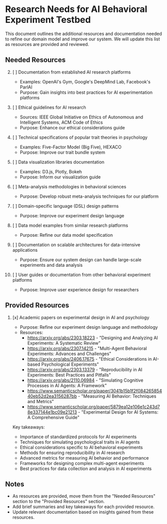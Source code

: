 # Research Needs for AI Behavioral Experiment Testbed

This document outlines the additional resources and documentation needed to refine our domain model and improve our system. We will update this list as resources are provided and reviewed.

## Needed Resources

2. [ ] Documentation from established AI research platforms
   - Examples: OpenAI's Gym, Google's DeepMind Lab, Facebook's ParlAI
   - Purpose: Gain insights into best practices for AI experimentation platforms

3. [ ] Ethical guidelines for AI research
   - Sources: IEEE Global Initiative on Ethics of Autonomous and Intelligent Systems, ACM Code of Ethics
   - Purpose: Enhance our ethical considerations guide

4. [ ] Technical specifications of popular trait theories in psychology
   - Examples: Five-Factor Model (Big Five), HEXACO
   - Purpose: Improve our trait bundle system

5. [ ] Data visualization libraries documentation
   - Examples: D3.js, Plotly, Bokeh
   - Purpose: Inform our visualization guide

6. [ ] Meta-analysis methodologies in behavioral sciences
   - Purpose: Develop robust meta-analysis techniques for our platform

7. [ ] Domain-specific language (DSL) design patterns
   - Purpose: Improve our experiment design language

8. [ ] Data model examples from similar research platforms
   - Purpose: Refine our data model specification

9. [ ] Documentation on scalable architectures for data-intensive applications
   - Purpose: Ensure our system design can handle large-scale experiments and data analysis

10. [ ] User guides or documentation from other behavioral experiment platforms
    - Purpose: Improve user experience design for researchers

## Provided Resources

1. [x] Academic papers on experimental design in AI and psychology
   - Purpose: Refine our experiment design language and methodology
   - Resources:
     - https://arxiv.org/abs/2303.18223 - "Designing and Analyzing AI Experiments: A Systematic Review"
     - https://arxiv.org/abs/2307.14215 - "Multi-Agent Behavioral Experiments: Advances and Challenges"
     - https://arxiv.org/abs/2406.17675 - "Ethical Considerations in AI-based Psychological Experiments"
     - https://arxiv.org/abs/2303.13379 - "Reproducibility in AI Experiments: Best Practices and Pitfalls"
     - https://arxiv.org/abs/2110.06984 - "Simulating Cognitive Processes in AI Agents: A Framework"
     - https://www.semanticscholar.org/paper/3041b15b1f2f08426585440eb52d2ea3156287bb - "Measuring AI Behavior: Techniques and Metrics"
     - https://www.semanticscholar.org/paper/5879ea12e106e1c243d78e337144e1bc09e21213 - "Experimental Design for AI Systems: A Comprehensive Guide"

   Key takeaways:
   - Importance of standardized protocols for AI experiments
   - Techniques for simulating psychological traits in AI agents
   - Ethical considerations specific to AI behavioral experiments
   - Methods for ensuring reproducibility in AI research
   - Advanced metrics for measuring AI behavior and performance
   - Frameworks for designing complex multi-agent experiments
   - Best practices for data collection and analysis in AI experiments

## Notes

- As resources are provided, move them from the "Needed Resources" section to the "Provided Resources" section.
- Add brief summaries and key takeaways for each provided resource.
- Update relevant documentation based on insights gained from these resources.
